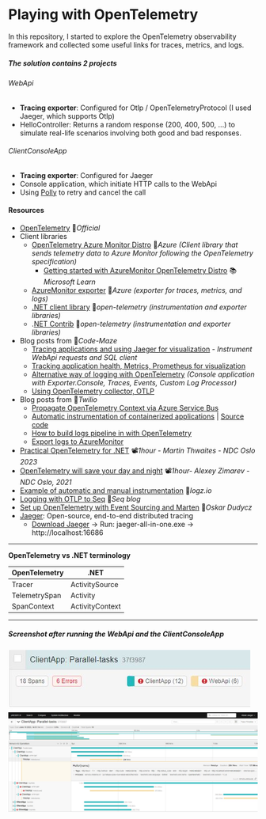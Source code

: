 # Playing with OpenTelemetry

In this repository, I started to explore the OpenTelemetry observability framework and collected some useful links for traces, metrics, and logs.

##### The solution contains 2 projects

###### WebApi
- **Tracing exporter**: Configured for Otlp / OpenTelemetryProtocol (I used Jaeger, which supports Otlp)
- HelloController: Returns a random response (200, 400, 500, ...) to simulate real-life scenarios involving both good and bad responses.

###### ClientConsoleApp
- **Tracing exporter**: Configured for Jaeger
- Console application, which initiate HTTP calls to the WebApi
- Using [Polly](https://github.com/App-vNext/Polly) to retry and cancel the call

#### Resources
- [OpenTelemetry](https://opentelemetry.io) 📓*Official*
- Client libraries
  - [OpenTelemetry Azure Monitor Distro](https://github.com/Azure/azure-sdk-for-net/tree/main/sdk/monitor/Azure.Monitor.OpenTelemetry.AspNetCore) 👤*Azure (Client library that sends telemetry data to Azure Monitor following the OpenTelemetry specification)*
    - [Getting started with AzureMonitor OpenTelemetry Distro](https://learn.microsoft.com/en-us/azure/azure-monitor/app/opentelemetry-enable) 📚*Microsoft Learn*
  - [AzureMonitor exporter](https://github.com/Azure/azure-sdk-for-net/tree/main/sdk/monitor/Azure.Monitor.OpenTelemetry.Exporter) 👤*Azure (exporter for traces, metrics, and logs)*
  - [.NET client library](https://github.com/open-telemetry/opentelemetry-dotnet) 👤*open-telemetry (instrumentation and exporter libraries)*
  - .[NET Contrib](https://github.com/open-telemetry/opentelemetry-dotnet-contrib) 👤*open-telemetry (instrumentation and exporter libraries)*
- Blog posts from 📓*Code-Maze*
  - [Tracing applications and using Jaeger for visualization](https://code-maze.com/tracing-dotnet-applications-opentelemetry) *- Instrument WebApi requests and SQL client*
  - [Tracking application health, Metrics, Prometheus for visualization](https://code-maze.com/tracking-dotnet-opentelemetry-metrics)
  - [Alternative way of logging with OpenTelemetry](https://code-maze.com/dotnet-opentelemetry-logging) *(Console application with Exporter.Console, Traces, Events, Custom Log Processor)*
  - [Using OpenTelemetry collector, OTLP](https://code-maze.com/vendor-agnostic-telemetry-opentelemetry-collector-dotnet)
- Blog posts from 📓*Twilio*
  - [Propagate OpenTelemetry Context via Azure Service Bus](https://www.twilio.com/blog/propagate-opentelemetry-context-via-azure-service-bus-for-async-dotnet-services)
  - [Automatic instrumentation of containerized applications](https://www.twilio.com/blog/automatic-instrumentation-of-containerized-dotnet-applications-with-opentelemetry) | [Source code](https://github.com/rahulrai-in/autoinstrumentation-demo)
  - [How to build logs pipeline in with OpenTelemetry](https://www.twilio.com/blog/build-a-logs-pipeline-in-dotnet-with-opentelemetry)
  - [Export logs to AzureMonitor](https://www.twilio.com/blog/export-logs-to-azure-monitor-with-opentelemetry-and-dotnet)
- [Practical OpenTelemetry for .NET](https://youtu.be/c4AJlZeX2fE) 📽️*1hour - Martin Thwaites - NDC Oslo 2023*
- [OpenTelemetry will save your day and night](https://www.youtube.com/watch?v=pz4bNmlss3w) 📽️*1hour- Alexey Zimarev - NDC Oslo, 2021*
- [Example of automatic and manual instrumentation](https://logz.io/blog/csharp-dotnet-opentelemetry-instrumentation) 📓*logz.io*
- [Logging with OTLP to Seq](https://blog.datalust.co/self-hosted-opentelemetry-logs) 📓*Seq blog*
- [Set up OpenTelemetry with Event Sourcing and Marten](https://event-driven.io/en/set_up_opentelemetry_wtih_event_sourcing_and_marten) 📓*Oskar Dudycz*
- [Jaeger](https://www.jaegertracing.io): Open-source, end-to-end distributed tracing
  - [Download Jaeger](https://www.jaegertracing.io/download) -> Run: jaeger-all-in-one.exe -> http://localhost:16686

---

**OpenTelemetry vs .NET terminology**

| OpenTelemetry | .NET            |
| ------------- | --------------- |
| Tracer        | ActivitySource  |
| TelemetrySpan | Activity        |
| SpanContext   | ActivityContext |

---

##### Screenshot after running the WebApi and the ClientConsoleApp
![Trace](dt-img-01.jpg)
![Trace-detailed](dt-img-02.jpg)